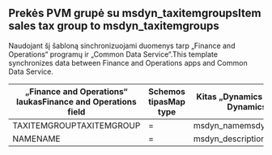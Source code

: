 ## <a name="item-sales-tax-group-to-msdyn_taxitemgroups"></a><span data-ttu-id="1d641-101">Prekės PVM grupė su msdyn_taxitemgroups</span><span class="sxs-lookup"><span data-stu-id="1d641-101">Item sales tax group to msdyn_taxitemgroups</span></span>

<span data-ttu-id="1d641-102">Naudojant šį šabloną sinchronizuojami duomenys tarp „Finance and Operations“ programų ir „Common Data Service“.</span><span class="sxs-lookup"><span data-stu-id="1d641-102">This template synchronizes data between Finance and Operations apps and Common Data Service.</span></span>

<span data-ttu-id="1d641-103">„Finance and Operations“ laukas</span><span class="sxs-lookup"><span data-stu-id="1d641-103">Finance and Operations field</span></span> | <span data-ttu-id="1d641-104">Schemos tipas</span><span class="sxs-lookup"><span data-stu-id="1d641-104">Map type</span></span> | <span data-ttu-id="1d641-105">Kitas „Dynamics 365” laukas</span><span class="sxs-lookup"><span data-stu-id="1d641-105">Other Dynamics 365 field</span></span> | <span data-ttu-id="1d641-106">Numatytoji reikšmė</span><span class="sxs-lookup"><span data-stu-id="1d641-106">Default value</span></span>
---|---|---|---
<span data-ttu-id="1d641-107">TAXITEMGROUP</span><span class="sxs-lookup"><span data-stu-id="1d641-107">TAXITEMGROUP</span></span> | = | <span data-ttu-id="1d641-108">msdyn_name</span><span class="sxs-lookup"><span data-stu-id="1d641-108">msdyn_name</span></span> | 
<span data-ttu-id="1d641-109">NAME</span><span class="sxs-lookup"><span data-stu-id="1d641-109">NAME</span></span> | = | <span data-ttu-id="1d641-110">msdyn_description</span><span class="sxs-lookup"><span data-stu-id="1d641-110">msdyn_description</span></span> | 
